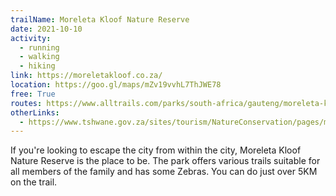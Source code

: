 ```yaml
---
trailName: Moreleta Kloof Nature Reserve
date: 2021-10-10
activity:
  - running
  - walking
  - hiking
link: https://moreletakloof.co.za/ 
location: https://goo.gl/maps/mZv19vvhL7ThJWE78 
free: True
routes: https://www.alltrails.com/parks/south-africa/gauteng/moreleta-kloof-nature-reserve 
otherLinks:
  - https://www.tshwane.gov.za/sites/tourism/NatureConservation/pages/moreleta-kloof-nature-area.aspx 
---
```


If you're looking to escape the city from within the city, Moreleta Kloof Nature Reserve is the place to be. 
The park offers various trails suitable for all members of the family and has some Zebras. You can do just over 5KM on the trail.

